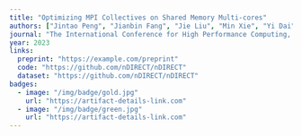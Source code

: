 ```yaml
---
title: "Optimizing MPI Collectives on Shared Memory Multi-cores"
authors: ["Jintao Peng", "Jianbin Fang", "Jie Liu", "Min Xie", "Yi Dai", "Bo Yang", "Shengguo Li", "Zheng Wang"]
journal: "The International Conference for High Performance Computing, Networking, Storage, and Analysis (SC 2023)(One of the four Best Student Paper Finalists!) "
year: 2023
links:
  preprint: "https://example.com/preprint"
  code: "https://github.com/nDIRECT/nDIRECT"
  dataset: "https://github.com/nDIRECT/nDIRECT"
badges:
  - image: "/img/badge/gold.jpg"
    url: "https://artifact-details-link.com"
  - image: "/img/badge/green.jpg"
    url: "https://artifact-details-link.com"
---
```

